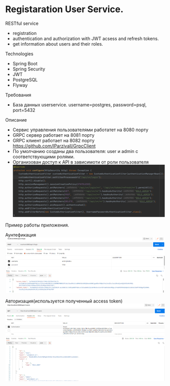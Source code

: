 # Registaration User Service.
RESTful service 
* registration
* authentication and authorization with JWT acsess and refresh tokens.
* get information about users and their roles. 

Technologies
* Spring Boot
* Spring Security
* JWT
* PostgreSQL
* Flyway

Требования
* База данных userservice. username=postgres, password=psql, port=5432

Описание
* Сервис управления пользователями работатет на 8080 порту
* GRPC сервер работает на 8081 порту
* GRPC клиент работает на 8082 порту https://github.com/lParzivall/GrpcClient
* По умолчанию созданы два пользователя: user и admin с соответствующими ролями.
* Организован доступ к API в зависимоти от роли пользователя
![](src/main/resources/images/rights.png)

Пример работы приложения.

Аунтефикация
![](src/main/resources/images/login.png)

Авторизация(используется полученный access token)
![](src/main/resources/images/auth.png)


